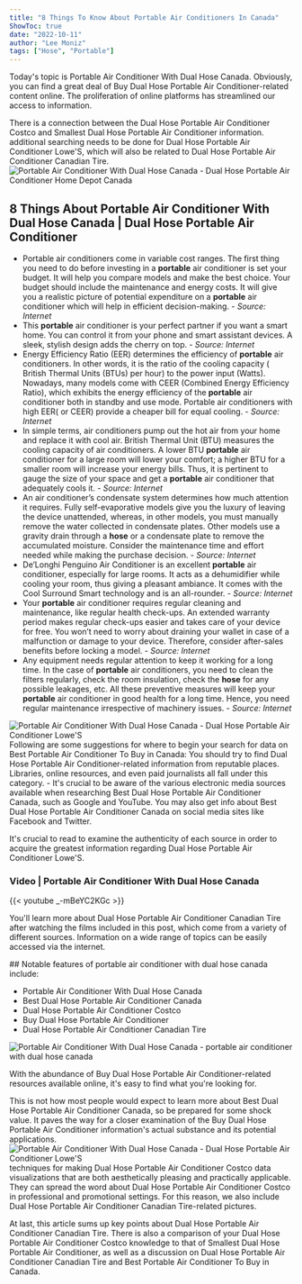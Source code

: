 ```yaml
---
title: "8 Things To Know About Portable Air Conditioners In Canada"
ShowToc: true 
date: "2022-10-11"
author: "Lee Moniz" 
tags: ["Hose", "Portable"]
---
```


	
Today's topic is Portable Air Conditioner With Dual Hose Canada. Obviously, you can find a great deal of Buy Dual Hose Portable Air Conditioner-related content online. The proliferation of online platforms has streamlined our access to information.

There is a connection between the Dual Hose Portable Air Conditioner Costco and Smallest Dual Hose Portable Air Conditioner information. additional searching needs to be done for Dual Hose Portable Air Conditioner Lowe'S, which will also be related to Dual Hose Portable Air Conditioner Canadian Tire.
<img loading="lazy" src="https://www.yourbestdigs.com/wp-content/uploads/2016/07/Portable-AC_Group-Back-1.jpg" onerror="this.onerror=null;this.src='https://blogger.googleusercontent.com/img/a/AVvXsEhe7F7TRXHtjiKvHb5vS7DmnxvpHiDyoYyYvm1nHB3Qp2_w3BnM6A2eq4v7FYxCC9bfZt3a9vIMtAYEKUiaDQbHMg-ViyGmRIj39MLp0bGFfgfYw1Dc9q_H-T0wiTm3l0Uq42dETrN9eC8aGJ9_IORZsxST1AcLR7np1koOfcc7tnHa4S8Mwz_xD9d0=s16000';" alt="Portable Air Conditioner With Dual Hose Canada - Dual Hose Portable Air Conditioner Home Depot Canada" >

## 8 Things About Portable Air Conditioner With Dual Hose Canada | Dual Hose Portable Air Conditioner
-   Portable air conditioners come in variable cost ranges. The first thing you need to do before investing in a **portable** air conditioner is set your budget. It will help you compare models and make the best choice. Your budget should include the maintenance and energy costs. It will give you a realistic picture of potential expenditure on a **portable** air conditioner which will help in efficient decision-making. - <cite>Source: Internet</cite>
-   This **portable** air conditioner is your perfect partner if you want a smart home. You can control it from your phone and smart assistant devices. A sleek, stylish design adds the cherry on top. - <cite>Source: Internet</cite>
-   Energy Efficiency Ratio (EER) determines the efficiency of **portable** air conditioners. In other words, it is the ratio of the cooling capacity ( British Thermal Units (BTUs) per hour) to the power input (Watts). Nowadays, many models come with CEER (Combined Energy Efficiency Ratio), which exhibits the energy efficiency of the **portable** air conditioner both in standby and use mode. Portable air conditioners with high EER( or CEER) provide a cheaper bill for equal cooling. - <cite>Source: Internet</cite>
-   In simple terms, air conditioners pump out the hot air from your home and replace it with cool air. British Thermal Unit (BTU) measures the cooling capacity of air conditioners. A lower BTU **portable** air conditioner for a large room will lower your comfort; a higher BTU for a smaller room will increase your energy bills. Thus, it is pertinent to gauge the size of your space and get a **portable** air conditioner that adequately cools it. - <cite>Source: Internet</cite>
-   An air conditioner’s condensate system determines how much attention it requires. Fully self-evaporative models give you the luxury of leaving the device unattended, whereas, in other models, you must manually remove the water collected in condensate plates. Other models use a gravity drain through a **hose** or a condensate plate to remove the accumulated moisture. Consider the maintenance time and effort needed while making the purchase decision. - <cite>Source: Internet</cite>
-   De’Longhi Penguino Air Conditioner is an excellent **portable** air conditioner, especially for large rooms. It acts as a dehumidifier while cooling your room, thus giving a pleasant ambiance. It comes with the Cool Surround Smart technology and is an all-rounder. - <cite>Source: Internet</cite>
-   Your **portable** air conditioner requires regular cleaning and maintenance, like regular health check-ups. An extended warranty period makes regular check-ups easier and takes care of your device for free. You won’t need to worry about draining your wallet in case of a malfunction or damage to your device. Therefore, consider after-sales benefits before locking a model. - <cite>Source: Internet</cite>
-   Any equipment needs regular attention to keep it working for a long time. In the case of **portable** air conditioners, you need to clean the filters regularly, check the room insulation, check the **hose** for any possible leakages, etc. All these preventive measures will keep your **portable** air conditioner in good health for a long time. Hence, you need regular maintenance irrespective of machinery issues. - <cite>Source: Internet</cite>


<img loading="lazy" src="https://i5.walmartimages.com/asr/73331080-dc36-4672-b566-dc519819b557.c6e63ae2e64a17c50ab90956a8a75a03.jpeg" onerror="this.onerror=null;this.src='https://blogger.googleusercontent.com/img/a/AVvXsEhe7F7TRXHtjiKvHb5vS7DmnxvpHiDyoYyYvm1nHB3Qp2_w3BnM6A2eq4v7FYxCC9bfZt3a9vIMtAYEKUiaDQbHMg-ViyGmRIj39MLp0bGFfgfYw1Dc9q_H-T0wiTm3l0Uq42dETrN9eC8aGJ9_IORZsxST1AcLR7np1koOfcc7tnHa4S8Mwz_xD9d0=s16000';" alt="Portable Air Conditioner With Dual Hose Canada - Dual Hose Portable Air Conditioner Lowe'S" >
Following are some suggestions for where to begin your search for data on Best Portable Air Conditioner To Buy in Canada:
You should try to find Dual Hose Portable Air Conditioner-related information from reputable places. Libraries, online resources, and even paid journalists all fall under this category.
- It's crucial to be aware of the various electronic media sources available when researching Best Dual Hose Portable Air Conditioner Canada, such as Google and YouTube. You may also get info about Best Dual Hose Portable Air Conditioner Canada on social media sites like Facebook and Twitter.

It's crucial to read to examine the authenticity of each source in order to acquire the greatest information regarding Dual Hose Portable Air Conditioner Lowe'S.

### Video | Portable Air Conditioner With Dual Hose Canada
{{< youtube _-mBeYC2KGc >}} 

You'll learn more about Dual Hose Portable Air Conditioner Canadian Tire after watching the films included in this post, which come from a variety of different sources. Information on a wide range of topics can be easily accessed via the internet.
<script async="async" data-cfasync="false" src="//normallydemandedalter.com/fe63df3c5408708b15d8dc3d9b206b31/invoke.js"></script>
<div id="container-fe63df3c5408708b15d8dc3d9b206b31"></div>
## Notable features of portable air conditioner with dual hose canada include:

- Portable Air Conditioner With Dual Hose Canada
- Best Dual Hose Portable Air Conditioner Canada
- Dual Hose Portable Air Conditioner Costco
- Buy Dual Hose Portable Air Conditioner
- Dual Hose Portable Air Conditioner Canadian Tire

 <img loading="lazy" src="https://odditymall.com/includes/content/this-portable-battery-powered-air-conditioner-is-perfect-for-camping-or-working-outdoors-og.jpg" onerror="this.onerror=null;this.src='https://blogger.googleusercontent.com/img/a/AVvXsEhe7F7TRXHtjiKvHb5vS7DmnxvpHiDyoYyYvm1nHB3Qp2_w3BnM6A2eq4v7FYxCC9bfZt3a9vIMtAYEKUiaDQbHMg-ViyGmRIj39MLp0bGFfgfYw1Dc9q_H-T0wiTm3l0Uq42dETrN9eC8aGJ9_IORZsxST1AcLR7np1koOfcc7tnHa4S8Mwz_xD9d0=s16000';" alt="Portable Air Conditioner With Dual Hose Canada - portable air conditioner with dual hose canada" >

With the abundance of Buy Dual Hose Portable Air Conditioner-related resources available online, it's easy to find what you're looking for.

This is not how most people would expect to learn more about Best Dual Hose Portable Air Conditioner Canada, so be prepared for some shock value. It paves the way for a closer examination of the Buy Dual Hose Portable Air Conditioner information's actual substance and its potential applications.
<img loading="lazy" src="https://healthylandscapes.org/wp-content/uploads/2019/04/movincool1.jpg" onerror="this.onerror=null;this.src='https://blogger.googleusercontent.com/img/a/AVvXsEhe7F7TRXHtjiKvHb5vS7DmnxvpHiDyoYyYvm1nHB3Qp2_w3BnM6A2eq4v7FYxCC9bfZt3a9vIMtAYEKUiaDQbHMg-ViyGmRIj39MLp0bGFfgfYw1Dc9q_H-T0wiTm3l0Uq42dETrN9eC8aGJ9_IORZsxST1AcLR7np1koOfcc7tnHa4S8Mwz_xD9d0=s16000';" alt="Portable Air Conditioner With Dual Hose Canada - Dual Hose Portable Air Conditioner Lowe'S" >
techniques for making Dual Hose Portable Air Conditioner Costco data visualizations that are both aesthetically pleasing and practically applicable. They can spread the word about Dual Hose Portable Air Conditioner Costco in professional and promotional settings. For this reason, we also include Dual Hose Portable Air Conditioner Canadian Tire-related pictures.

At last, this article sums up key points about Dual Hose Portable Air Conditioner Canadian Tire. There is also a comparison of your Dual Hose Portable Air Conditioner Costco knowledge to that of Smallest Dual Hose Portable Air Conditioner, as well as a discussion on Dual Hose Portable Air Conditioner Canadian Tire and Best Portable Air Conditioner To Buy in Canada.
	
	

